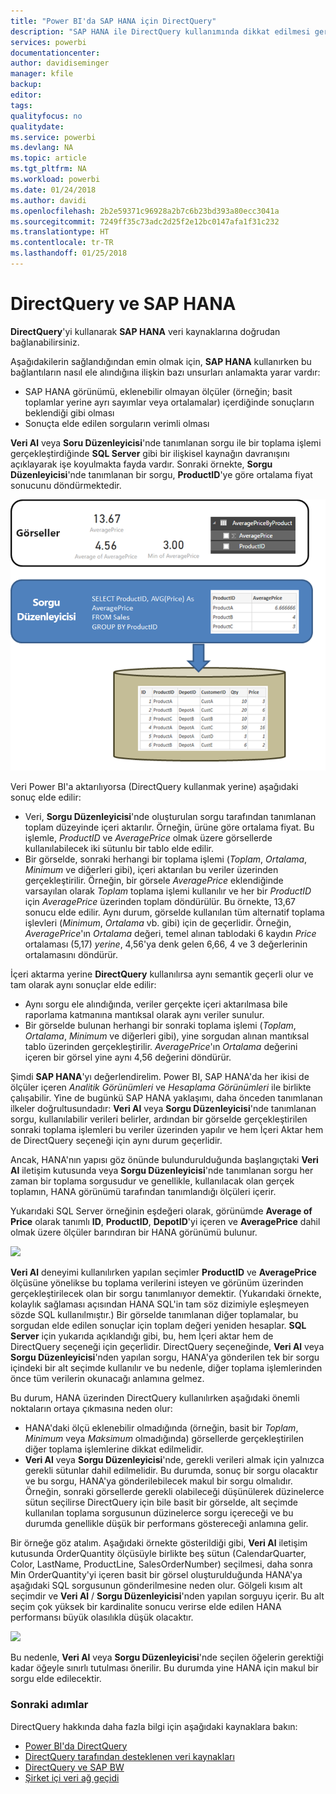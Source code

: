 ```yaml
---
title: "Power BI'da SAP HANA için DirectQuery"
description: "SAP HANA ile DirectQuery kullanımında dikkat edilmesi gerekenler"
services: powerbi
documentationcenter: 
author: davidiseminger
manager: kfile
backup: 
editor: 
tags: 
qualityfocus: no
qualitydate: 
ms.service: powerbi
ms.devlang: NA
ms.topic: article
ms.tgt_pltfrm: NA
ms.workload: powerbi
ms.date: 01/24/2018
ms.author: davidi
ms.openlocfilehash: 2b2e59371c96928a2b7c6b23bd393a80ecc3041a
ms.sourcegitcommit: 7249ff35c73adc2d25f2e12bc0147afa1f31c232
ms.translationtype: HT
ms.contentlocale: tr-TR
ms.lasthandoff: 01/25/2018
---
```

# <a name="directquery-and-sap-hana"></a>DirectQuery ve SAP HANA
**DirectQuery**'yi kullanarak **SAP HANA** veri kaynaklarına doğrudan bağlanabilirsiniz.

Aşağıdakilerin sağlandığından emin olmak için, **SAP HANA** kullanırken bu bağlantıların nasıl ele alındığına ilişkin bazı unsurları anlamakta yarar vardır:

* SAP HANA görünümü, eklenebilir olmayan ölçüler (örneğin; basit toplamlar yerine ayrı sayımlar veya ortalamalar) içerdiğinde sonuçların beklendiği gibi olması
* Sonuçta elde edilen sorguların verimli olması

**Veri Al** veya **Soru Düzenleyicisi**'nde tanımlanan sorgu ile bir toplama işlemi gerçekleştirdiğinde **SQL Server** gibi bir ilişkisel kaynağın davranışını açıklayarak işe koyulmakta fayda vardır. Sonraki örnekte, **Sorgu Düzenleyicisi**'nde tanımlanan bir sorgu, **ProductID**'ye göre ortalama fiyat sonucunu döndürmektedir.

![](media/desktop-directquery-sap-hana/directquery-sap-hana_01.png)

Veri Power BI'a aktarılıyorsa (DirectQuery kullanmak yerine) aşağıdaki sonuç elde edilir:

* Veri, **Sorgu Düzenleyicisi**'nde oluşturulan sorgu tarafından tanımlanan toplam düzeyinde içeri aktarılır. Örneğin, ürüne göre ortalama fiyat. Bu işlemle, *ProductID* ve *AveragePrice* olmak üzere görsellerde kullanılabilecek iki sütunlu bir tablo elde edilir.
* Bir görselde, sonraki herhangi bir toplama işlemi (*Toplam*, *Ortalama*, *Minimum* ve diğerleri gibi), içeri aktarılan bu veriler üzerinden gerçekleştirilir.  Örneğin, bir görsele *AveragePrice* eklendiğinde varsayılan olarak *Toplam* toplama işlemi kullanılır ve her bir *ProductID* için *AveragePrice* üzerinden toplam döndürülür. Bu örnekte, 13,67 sonucu elde edilir. Aynı durum, görselde kullanılan tüm alternatif toplama işlevleri (*Minimum*, *Ortalama* vb. gibi) için de geçerlidir. Örneğin, *AveragePrice*'ın *Ortalama* değeri, temel alınan tablodaki 6 kaydın *Price* ortalaması (5,17) *yerine*, 4,56'ya denk gelen 6,66, 4 ve 3 değerlerinin ortalamasını döndürür.

İçeri aktarma yerine **DirectQuery** kullanılırsa aynı semantik geçerli olur ve tam olarak aynı sonuçlar elde edilir:

* Aynı sorgu ele alındığında, veriler gerçekte içeri aktarılmasa bile raporlama katmanına mantıksal olarak aynı veriler sunulur.
* Bir görselde bulunan herhangi bir sonraki toplama işlemi (*Toplam*, *Ortalama*, *Minimum* ve diğerleri gibi), yine sorgudan alınan mantıksal tablo üzerinden gerçekleştirilir. *AveragePrice*'ın *Ortalama* değerini içeren bir görsel yine aynı 4,56 değerini döndürür.

Şimdi **SAP HANA**'yı değerlendirelim. Power BI, SAP HANA'da her ikisi de ölçüler içeren *Analitik Görünümleri* ve *Hesaplama Görünümleri* ile birlikte çalışabilir. Yine de bugünkü SAP HANA yaklaşımı, daha önceden tanımlanan ilkeler doğrultusundadır: **Veri Al** veya **Sorgu Düzenleyicisi**'nde tanımlanan sorgu, kullanılabilir verileri belirler, ardından bir görselde gerçekleştirilen sonraki toplama işlemleri bu veriler üzerinden yapılır ve hem İçeri Aktar hem de DirectQuery seçeneği için aynı durum geçerlidir.

Ancak, HANA'nın yapısı göz önünde bulundurulduğunda başlangıçtaki **Veri Al** iletişim kutusunda veya **Sorgu Düzenleyicisi**'nde tanımlanan sorgu her zaman bir toplama sorgusudur ve genellikle, kullanılacak olan gerçek toplamın, HANA görünümü tarafından tanımlandığı ölçüleri içerir.

Yukarıdaki SQL Server örneğinin eşdeğeri olarak, görünümde **Average of Price** olarak tanımlı **ID**, **ProductID**, **DepotID**'yi içeren ve **AveragePrice** dahil olmak üzere ölçüler barındıran bir HANA görünümü bulunur.

![](media/desktop-directquery-sap-hana/directquery-sap-hana_02.png)

**Veri Al** deneyimi kullanılırken yapılan seçimler **ProductID** ve **AveragePrice** ölçüsüne yönelikse bu toplama verilerini isteyen ve görünüm üzerinden gerçekleştirilecek olan bir sorgu tanımlanıyor demektir. (Yukarıdaki örnekte, kolaylık sağlaması açısından HANA SQL'in tam söz dizimiyle eşleşmeyen sözde SQL kullanılmıştır.) Bir görselde tanımlanan diğer toplamalar, bu sorgudan elde edilen sonuçlar için toplam değeri yeniden hesaplar. **SQL Server** için yukarıda açıklandığı gibi, bu, hem İçeri aktar hem de DirectQuery seçeneği için geçerlidir. DirectQuery seçeneğinde, **Veri Al** veya **Sorgu Düzenleyicisi**'nden yapılan sorgu, HANA'ya gönderilen tek bir sorgu içindeki bir alt seçimde kullanılır ve bu nedenle, diğer toplama işlemlerinden önce tüm verilerin okunacağı anlamına gelmez.

Bu durum, HANA üzerinden DirectQuery kullanılırken aşağıdaki önemli noktaların ortaya çıkmasına neden olur:

* HANA'daki ölçü eklenebilir olmadığında (örneğin, basit bir *Toplam*, *Minimum* veya *Maksimum* olmadığında) görsellerde gerçekleştirilen diğer toplama işlemlerine dikkat edilmelidir.
* **Veri Al** veya **Sorgu Düzenleyicisi**'nde, gerekli verileri almak için yalnızca gerekli sütunlar dahil edilmelidir. Bu durumda, sonuç bir sorgu olacaktır ve bu sorgu, HANA'ya gönderilebilecek makul bir sorgu olmalıdır. Örneğin, sonraki görsellerde gerekli olabileceği düşünülerek düzinelerce sütun seçilirse DirectQuery için bile basit bir görselde, alt seçimde kullanılan toplama sorgusunun düzinelerce sorgu içereceği ve bu durumda genellikle düşük bir performans göstereceği anlamına gelir.

Bir örneğe göz atalım. Aşağıdaki örnekte gösterildiği gibi, **Veri Al** iletişim kutusunda OrderQuantity ölçüsüyle birlikte beş sütun (CalendarQuarter, Color, LastName, ProductLine, SalesOrderNumber) seçilmesi, daha sonra Min OrderQuantity'yi içeren basit bir görsel oluşturulduğunda HANA'ya aşağıdaki SQL sorgusunun gönderilmesine neden olur. Gölgeli kısım alt seçimdir ve **Veri Al** / **Sorgu Düzenleyicisi**'nden yapılan sorguyu içerir. Bu alt seçim çok yüksek bir kardinalite sonucu verirse elde edilen HANA performansı büyük olasılıkla düşük olacaktır.

![](media/desktop-directquery-sap-hana/directquery-sap-hana_03.png)

Bu nedenle, **Veri Al** veya **Sorgu Düzenleyicisi**'nde seçilen öğelerin gerektiği kadar öğeyle sınırlı tutulması önerilir. Bu durumda yine HANA için makul bir sorgu elde edilecektir.

### <a name="next-steps"></a>Sonraki adımlar
DirectQuery hakkında daha fazla bilgi için aşağıdaki kaynaklara bakın:

* [Power BI'da DirectQuery](desktop-directquery-about.md)
* [DirectQuery tarafından desteklenen veri kaynakları](desktop-directquery-data-sources.md)
* [DirectQuery ve SAP BW](desktop-directquery-sap-bw.md)
* [Şirket içi veri ağ geçidi](service-gateway-onprem.md)

